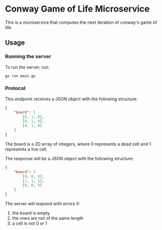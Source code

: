 # Conway Game of Life Microservice

This is a microservice that computes the next iteration of conway's game of life.

## Usage

### Running the server
To run the server, run:
```bash
go run main.go
```

### Protocol
This endpoint receives a JSON object with the following structure:
```json
{
    "board": [
        [0, 1, 0],
        [0, 1, 0],
        [0, 1, 0]
    ]
}
```

The board is a 2D array of integers, where 0 represents a dead cell and 1 represents a live cell.

The response will be a JSON object with the following structure:
```json
{
    "board": [
        [0, 0, 0],
        [1, 1, 1],
        [0, 0, 0]
    ]
}
```

The server will respond with errors if:
  1. the board is empty
  2. the rows are not of the same length
  3. a cell is not 0 or 1


